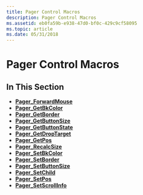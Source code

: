 ```yaml
---
title: Pager Control Macros
description: Pager Control Macros
ms.assetid: eb0fa59b-e938-47d0-bf0c-429c9cf58095
ms.topic: article
ms.date: 05/31/2018
---
```


# Pager Control Macros

## In This Section

-   [**Pager\_ForwardMouse**](/windows/desktop/api/Commctrl/nf-commctrl-pager_forwardmouse)
-   [**Pager\_GetBkColor**](/windows/desktop/api/Commctrl/nf-commctrl-pager_getbkcolor)
-   [**Pager\_GetBorder**](/windows/desktop/api/Commctrl/nf-commctrl-pager_getborder)
-   [**Pager\_GetButtonSize**](/windows/desktop/api/Commctrl/nf-commctrl-pager_getbuttonsize)
-   [**Pager\_GetButtonState**](/windows/desktop/api/Commctrl/nf-commctrl-pager_getbuttonstate)
-   [**Pager\_GetDropTarget**](/windows/desktop/api/Commctrl/nf-commctrl-pager_getdroptarget)
-   [**Pager\_GetPos**](/windows/desktop/api/Commctrl/nf-commctrl-pager_getpos)
-   [**Pager\_RecalcSize**](/windows/desktop/api/Commctrl/nf-commctrl-pager_recalcsize)
-   [**Pager\_SetBkColor**](/windows/desktop/api/Commctrl/nf-commctrl-pager_setbkcolor)
-   [**Pager\_SetBorder**](/windows/desktop/api/Commctrl/nf-commctrl-pager_setborder)
-   [**Pager\_SetButtonSize**](/windows/desktop/api/Commctrl/nf-commctrl-pager_setbuttonsize)
-   [**Pager\_SetChild**](/windows/desktop/api/Commctrl/nf-commctrl-pager_setchild)
-   [**Pager\_SetPos**](/windows/desktop/api/Commctrl/nf-commctrl-pager_setpos)
-   [**Pager\_SetScrollInfo**](/windows/desktop/api/Commctrl/nf-commctrl-pager_setscrollinfo)

 

 




